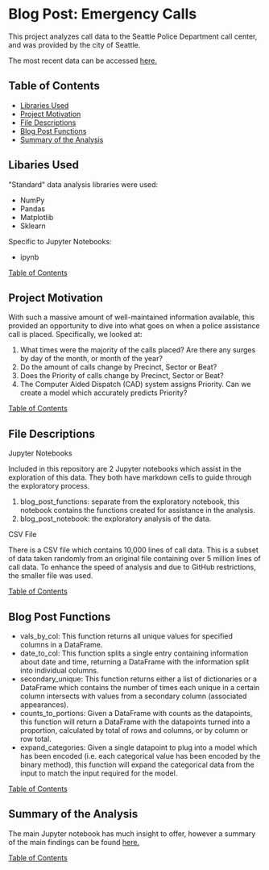 # Blog Post: Emergency Calls
This project analyzes call data to the Seattle Police Department call center, and was
provided by the city of Seattle.

The most recent data can be accessed [here.](https://data.seattle.gov/Public-Safety/Call-Data/33kz-ixgy)

## Table of Contents
- [Libraries Used](#libraries-used)
- [Project Motivation](#project-motivation)
- [File Descriptions](#file-descriptions)
- [Blog Post Functions](#blog-post-functions)
- [Summary of the Analysis](#summary-of-the-analysis)


## Libaries Used
"Standard" data analysis libraries were used:
- NumPy
- Pandas
- Matplotlib
- Sklearn

Specific to Jupyter Notebooks:
- ipynb

[Table of Contents](#table-of-contents)


## Project Motivation
With such a massive amount of well-maintained information available, this provided an opportunity
to dive into what goes on when a police assistance call is placed. Specifically, we looked at:

1. What times were the majority of the calls placed? Are there any surges by
day of the month, or month of the year?
2. Do the amount of calls change by Precinct, Sector or Beat?
3. Does the Priority of calls change by Precinct, Sector or Beat?
4. The Computer Aided Dispatch (CAD) system assigns Priority. Can we create a model which
accurately predicts Priority?

[Table of Contents](#table-of-contents)


## File Descriptions
Jupyter Notebooks

Included in this repository are 2 Jupyter notebooks which assist in the exploration of this data.
They both have markdown cells to guide through the exploratory process.
1. blog_post_functions: separate from the exploratory notebook, this notebook contains the functions
created for assistance in the analysis.
2. blog_post_notebook: the exploratory analysis of the data.


CSV File

There is a CSV file which contains 10,000 lines of call data. This is a subset of data taken randomly
from an original file containing over 5 million lines of call data. To enhance the speed of analysis and
due to GitHub restrictions, the smaller file was used.

[Table of Contents](#table-of-contents)

## Blog Post Functions
- vals_by_col: This function returns all unique values for specified columns in a DataFrame.
- date_to_col: This function splits a single entry containing information about date and time, returning a DataFrame with the information split into individual columns.
- secondary_unique: This function returns either a list of dictionaries or a DataFrame which contains the number of times each unique in a certain column intersects with values from a secondary column (associated appearances).
- counts_to_portions: Given a DataFrame with counts as the datapoints, this function will return a DataFrame with the datapoints turned into a proportion, calculated by total of rows and columns, or by column or row total.
- expand_categories: Given a single datapoint to plug into a model which has been encoded (i.e. each categorical value has been encoded by the binary method), this function will expand the categorical data from the input to match the input required for the model.

[Table of Contents](#table-of-contents)


## Summary of the Analysis
The main Jupyter notebook has much insight to offer, however a summary of the main
findings can be found [here.](https://medium.com/@carlj.klein/emergency-call-placed-priority-pending-3c59e3c7ba42)

[Table of Contents](#table-of-contents)